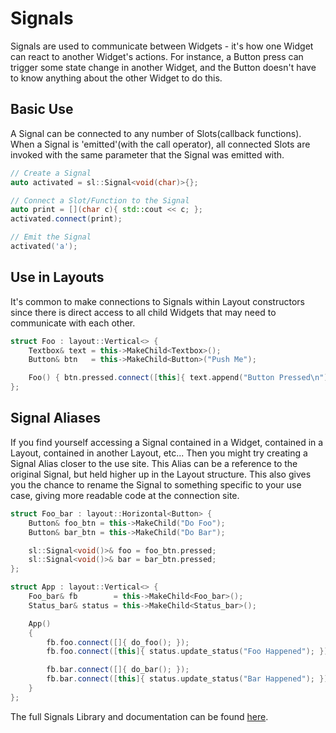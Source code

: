 # Signals

Signals are used to communicate between Widgets - it's how one Widget can react
to another Widget's actions. For instance, a Button press can trigger some state
change in another Widget, and the Button doesn't have to know anything about the
other Widget to do this.

## Basic Use

A Signal can be connected to any number of Slots(callback functions). When a
Signal is 'emitted'(with the call operator), all connected Slots are invoked
with the same parameter that the Signal was emitted with.

```cpp
// Create a Signal
auto activated = sl::Signal<void(char)>{};

// Connect a Slot/Function to the Signal
auto print = [](char c){ std::cout << c; };
activated.connect(print);

// Emit the Signal
activated('a');
```

## Use in Layouts

It's common to make connections to Signals within Layout constructors since
there is direct access to all child Widgets that may need to communicate with
each other.

```cpp
struct Foo : layout::Vertical<> {
    Textbox& text = this->MakeChild<Textbox>();
    Button& btn   = this->MakeChild<Button>("Push Me");

    Foo() { btn.pressed.connect([this]{ text.append("Button Pressed\n"); }); }
};
```

## Signal Aliases

If you find yourself accessing a Signal contained in a Widget, contained in a
Layout, contained in another Layout, etc... Then you might try creating a Signal
Alias closer to the use site. This Alias can be a reference to the original
Signal, but held higher up in the Layout structure. This also gives you the
chance to rename the Signal to something specific to your use case, giving more
readable code at the connection site.

```cpp
struct Foo_bar : layout::Horizontal<Button> {
    Button& foo_btn = this->MakeChild("Do Foo");
    Button& bar_btn = this->MakeChild("Do Bar");

    sl::Signal<void()>& foo = foo_btn.pressed;
    sl::Signal<void()>& bar = bar_btn.pressed;
};

struct App : layout::Vertical<> {
    Foo_bar& fb        = this->MakeChild<Foo_bar>();
    Status_bar& status = this->MakeChild<Status_bar>();

    App()
    {
        fb.foo.connect([]{ do_foo(); });
        fb.foo.connect([this]{ status.update_status("Foo Happened"); });

        fb.bar.connect([]{ do_bar(); });
        fb.bar.connect([this]{ status.update_status("Bar Happened"); });
    }
};
```

The full Signals Library and documentation can be found
[here](https://github.com/a-n-t-h-o-n-y/signals-light).
